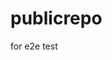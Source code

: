 # publicrepo
for e2e test





















































































































































































































































































































































































































































































































































































































































































































































































































































































































































































































































